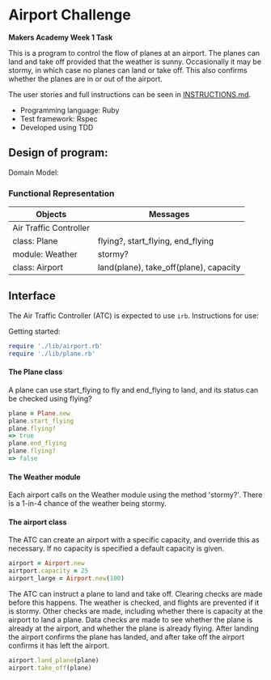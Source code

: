Airport Challenge
=================

**Makers Academy Week 1 Task**

This is a program to control the flow of planes at an airport. The planes can land and take off provided that the weather is sunny. Occasionally it may be stormy, in which case no planes can land or take off. This also confirms whether the planes are in or out of the airport.

The user stories and full instructions can be seen in [INSTRUCTIONS.md](INSTRUCTIONS.md).

* Programming language: Ruby
* Test framework: Rspec
* Developed using TDD

## Design of program:

Domain Model:

### Functional Representation

Objects  | Messages
------------- | -------------
Air Traffic Controller  |
class: Plane  | flying?, start_flying, end_flying
module: Weather | stormy?
class: Airport | land(plane), take_off(plane), capacity

## Interface
The Air Traffic Controller (ATC) is expected to use `irb`. Instructions for use:

Getting started:
```ruby
require './lib/airport.rb'
require './lib/plane.rb'
```

#### The Plane class
A plane can use start_flying to fly and end_flying to land, and its status can be checked using flying?
```ruby
plane = Plane.new
plane.start_flying
plane.flying?
=> true
plane.end_flying
plane.flying?
=> false
```

#### The Weather module
Each airport calls on the Weather module using the method 'stormy?'. There is a 1-in-4 chance of the weather being stormy.

#### The airport class
The ATC can create an airport with a specific capacity, and override this as necessary. If no capacity is specified a default capacity is given.
```ruby
airport = Airport.new
airtport.capacity = 25
airport_large = Airport.new(100)
```

The ATC can instruct a plane to land and take off. Clearing checks are made before this happens. The weather is checked, and flights are prevented if it is stormy. Other checks are made, including whether there is capacity at the airport to land a plane. Data checks are made to see whether the plane is already at the airport, and whether the plane is already flying. After landing the airport confirms the plane has landed, and after take off the airport confirms it has left the airport.
```ruby
airport.land_plane(plane)
airport.take_off(plane)
```
